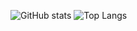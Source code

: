
![GitHub stats](https://github-readme-stats.vercel.app/api?username=Mohammad-Heydariii&show_icons=true&theme=tokyonight)
![Top Langs](https://github-readme-stats.vercel.app/api/top-langs/?username=Mohammad-Heydariii&theme=tokyonight&layout=compact)



